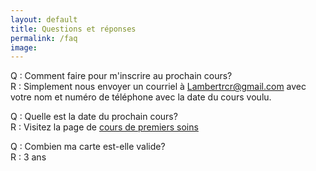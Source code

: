 ```yaml
---
layout: default
title: Questions et réponses
permalink: /faq
image:
---
```


Q : Comment faire pour m'inscrire au prochain cours?  
R : Simplement nous envoyer un courriel à Lambertrcr@gmail.com avec votre nom et numéro de téléphone avec la date du cours voulu.

Q : Quelle est la date du prochain cours?  
R : Visitez la page de [cours de premiers soins](/cours-de-premiers-soins/)

Q : Combien ma carte est-elle valide?  
R : 3 ans
